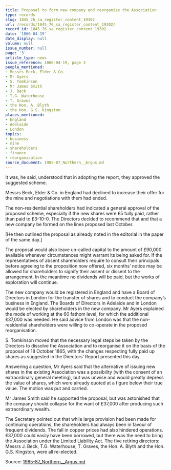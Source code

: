 ```yaml
---
title: Proposal to form new company and reorganise the Association
type: records
slug: 1845_76_sa_register_content_19302
url: /records/1845_76_sa_register_content_19302/
record_id: 1845_76_sa_register_content_19302
date: '1866-04-19'
date_display: null
volume: null
issue_number: null
page: '3'
article_type: news
issue_reference: 1866-04-19, page 3
people_mentioned:
- Messrs Beck, Elder & Co.
- Mr Ayers
- S. Tomkinson
- Mr James Smith
- J. Beck
- T.G. Waterhouse
- T. Graves
- the Hon. A. Blyth
- the Hon. G.S. Kingston
places_mentioned:
- England
- Adelaide
- London
topics:
- business
- mine
- shareholders
- finance
- reorganisation
source_document: 1985-87_Northern__Argus.md
---
```


It was, he said, understood that in adopting the report, they approved the suggested scheme.

Messrs Beck, Elder & Co. in England had declined to increase their offer for the mine and negotiations with them had ended.

The non-residential shareholders had indicated a general approval of the proposed scheme, especially if the new shares were £5 fully paid, rather than paid to £3-10-0.  The Directors decided to recommend that and that a new company be formed on the lines proposed last October.

[He then outlined the proposal as already noted in the editorial in the paper of the same day.]

The proposal would also leave un-called capital to the amount of £90,000 available whenever circumstances might warrant its being asked for.  If the representatives of absent shareholders require to consult their principals before agreeing to the proposition now offered, six months’ notice may be allowed for shareholders to signify their assent or dissent to the arrangement.  In the meantime no dividends will be paid, but the works of exploration will continue.

The new company would be registered in England and have a Board of Directors in London for the transfer of shares and to conduct the company’s business in England.  The Boards of Directors in Adelaide and in London would be elected by shareholders in the new company.  Mr Ayers explained the mode of working at the 60 fathom level, for which the additional £37,000 was needed.  He said advice from London was that the non-residential shareholders were willing to co-operate in the proposed reorganisation.

S. Tomkinson moved that the necessary legal steps be taken by the Directors to dissolve the Association and to reorganise it on the basis of the proposal of 18 October 1865, with the changes respecting fully paid up shares as suggested in the Directors’ Report presented this day.

Answering a question, Mr Ayers said that the alternative of issuing new shares in the existing Association was a possibility (with the consent of an extraordinary general meeting), but was unwise and would greatly depress the value of shares, which were already quoted at a figure below their true value.  The motion was put and carried.

Mr James Smith said he supported the proposal, but was astonished that the company should collapse for the want of £37,000 after producing such extraordinary wealth.

The Secretary pointed out that while large provision had been made for continuing operations, the shareholders had always been in favour of frequent dividends.  The fall in copper prices had also hindered operations.  £37,000 could easily have been borrowed, but there was the need to bring the Association under the Limited Liability Act.  The five retiring directors: Messrs J. Beck, T.G. Waterhouse, T. Graves, the Hon. A. Blyth and the Hon. G.S. Kingston, were all re-elected.

Source: [1985-87_Northern__Argus.md](/downloads/markdown/1985-87_Northern__Argus.md)

